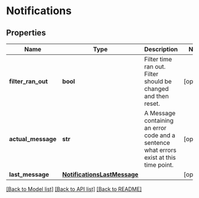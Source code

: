 # Notifications

## Properties
Name | Type | Description | Notes
------------ | ------------- | ------------- | -------------
**filter_ran_out** | **bool** | Filter time ran out. Filter should be changed and then reset. | [optional] 
**actual_message** | **str** | A Message containing an error code and a sentence what errors exist at this time point. | [optional] 
**last_message** | [**NotificationsLastMessage**](NotificationsLastMessage.md) |  | [optional] 

[[Back to Model list]](../README.md#documentation-for-models) [[Back to API list]](../README.md#documentation-for-api-endpoints) [[Back to README]](../README.md)

